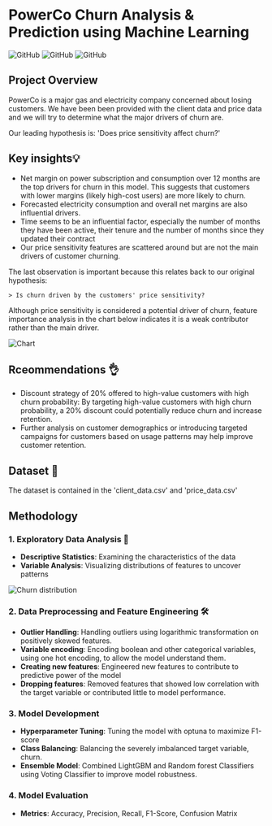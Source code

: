 # PowerCo Churn Analysis & Prediction using Machine Learning
![GitHub](https://img.shields.io/badge/Language-Python-blue)
![GitHub](https://img.shields.io/badge/Model-Voting_Classifier-purple)
![GitHub](https://img.shields.io/badge/Library-Scikit_Learn-Green)

## Project Overview

PowerCo is a major gas and electricity company concerned about losing customers. We have been been provided with the client data and price data and we will try to determine what the major drivers of churn are.

Our leading hypothesis is: 'Does price sensitivity affect churn?'

## Key insights💡
- Net margin on power subscription and consumption over 12 months are the top drivers for churn in this model. This suggests that customers with lower margins (likely high-cost users) are more likely to churn.
- Forecasted electricity consumption and overall net margins are also influential drivers.
- Time seems to be an influential factor, especially the number of months they have been active, their tenure and the number of months since they updated their contract
- Our price sensitivity features are scattered around but are not the main drivers of customer churning.

The last observation is important because this relates back to our original hypothesis:

    > Is churn driven by the customers' price sensitivity?

Although price sensitivity is considered a potential driver of churn, feature importance analysis in the chart below indicates it is a weak contributor rather than the main driver.

![Chart](https://github.com/joytile/Customer-Churn-Analysis-and-Prediction-with-Machine-Learning/blob/main/feature_importances.png)

## Rceommendations 👌
- Discount strategy of 20% offered to high-value customers with high churn probability: By targeting high-value customers with high churn probability, a 20% discount could potentially reduce churn and increase retention.
- Further analysis on customer demographics or introducing targeted campaigns for customers based on usage patterns may help improve customer retention.

## Dataset 📂
The dataset is contained in the 'client_data.csv' and 'price_data.csv'

## Methodology 
### 1. Exploratory Data Analysis 🔭
- **Descriptive Statistics**: Examining the characteristics of the data
- **Variable Analysis**: Visualizing distributions of features to uncover patterns
  
![Churn distribution](https://github.com/joytile/Customer-Churn-Analysis-and-Prediction-with-Machine-Learning/blob/main/churn_status.png)
### 2. Data Preprocessing and Feature Engineering 🛠️
- **Outlier Handling**: Handling outliers using logarithmic transformation on positively skewed features.
- **Variable encoding**: Encoding boolean and other categorical variables, using one hot encoding, to allow the model understand them.
- **Creating new features**: Engineered new features to contribute to predictive power of the model
- **Dropping features**: Removed features that showed low correlation with the target variable or contributed little to model performance.
### 3. Model Development
- **Hyperparameter Tuning**: Tuning the model with optuna to maximize F1-score
- **Class Balancing**: Balancing the severely imbalanced target variable, churn.
- **Ensemble Model**: Combined LightGBM and Random forest Classifiers using Voting Classifier to improve model robustness.
### 4. Model Evaluation
- **Metrics**: Accuracy, Precision, Recall, F1-Score, Confusion Matrix

